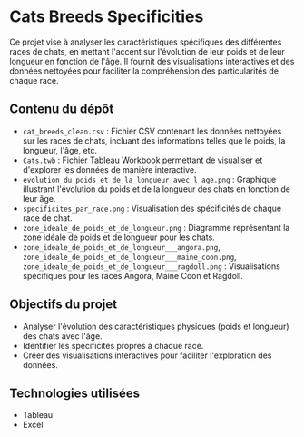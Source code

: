 # Cats Breeds Specificities

Ce projet vise à analyser les caractéristiques spécifiques des différentes races de chats, en mettant l'accent sur l'évolution de leur poids et de leur longueur en fonction de l'âge. Il fournit des visualisations interactives et des données nettoyées pour faciliter la compréhension des particularités de chaque race.

## Contenu du dépôt

- `cat_breeds_clean.csv` : Fichier CSV contenant les données nettoyées sur les races de chats, incluant des informations telles que le poids, la longueur, l'âge, etc.
- `Cats.twb` : Fichier Tableau Workbook permettant de visualiser et d'explorer les données de manière interactive.
- `evolution_du_poids_et_de_la_longueur_avec_l_age.png` : Graphique illustrant l'évolution du poids et de la longueur des chats en fonction de leur âge.
- `specificites_par_race.png` : Visualisation des spécificités de chaque race de chat.
- `zone_ideale_de_poids_et_de_longueur.png` : Diagramme représentant la zone idéale de poids et de longueur pour les chats.
- `zone_ideale_de_poids_et_de_longueur___angora.png`, `zone_ideale_de_poids_et_de_longueur___maine_coon.png`, `zone_ideale_de_poids_et_de_longueur___ragdoll.png` : Visualisations spécifiques pour les races Angora, Maine Coon et Ragdoll.

## Objectifs du projet

- Analyser l'évolution des caractéristiques physiques (poids et longueur) des chats avec l'âge.
- Identifier les spécificités propres à chaque race.
- Créer des visualisations interactives pour faciliter l'exploration des données.

## Technologies utilisées

- Tableau
- Excel
